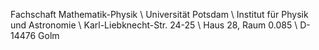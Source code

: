 Fachschaft Mathematik-Physik \\
Universität Potsdam \\
Institut für Physik und Astronomie \\
Karl-Liebknecht-Str. 24-25 \\
Haus 28, Raum 0.085 \\
D-14476 Golm